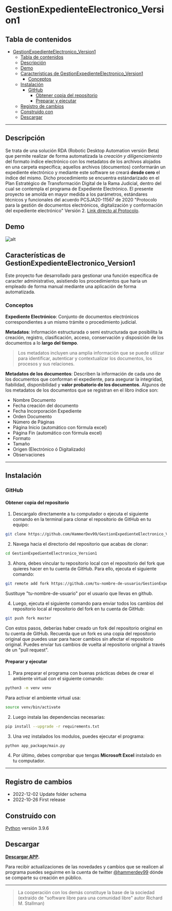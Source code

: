 # GestionExpedienteElectronico_Version1

## Tabla de contenidos

- [GestionExpedienteElectronico\_Version1](#gestionexpedienteelectronico_version1)
  - [Tabla de contenidos](#tabla-de-contenidos)
  - [Descripción](#descripción)
  - [Demo](#demo)
  - [Características de GestionExpedienteElectronico\_Version1](#características-de-gestionexpedienteelectronico_version1)
    - [Conceptos](#conceptos)
  - [Instalación](#instalación)
    - [GitHub](#github)
      - [Obtener copia del repositorio](#obtener-copia-del-repositorio)
      - [Preparar y ejecutar](#preparar-y-ejecutar)
  - [Registro de cambios](#registro-de-cambios)
  - [Construido con](#construido-con)
  - [Descargar](#descargar)

---

## Descripción

Se trata de una solución RDA (Robotic Desktop Automation versión Beta) que permite realizar de forma automatizada la *creación y diligenciamiento* del formato índice electrónico con los metadatos de los archivos alojados en una carpeta específica; aquellos archivos (documentos) conformarán un expediente electrónico y mediante este software se creará **desde cero** el índice del mismo. Dicho procedimiento se encuentra estándarizado en el Plan Estratégico de Transformación Digital de la Rama Judicial, dentro del cual se contempla el programa de Expediente Electrónico. El presente proyecto se amolda en mayor medida a los parámetros, estándares técnicos y funcionales del acuerdo PCSJA20-11567 de 2020 "Protocolo para la gestión de documentos electrónicos, digitalización y conformación del expediente electrónico" Versión 2. [Link directo al Protocolo](https://www.ramajudicial.gov.co/documents/3196516/46103054/Protocolo+para+la+gesti%C3%B3n+de+documentos+electronicos.pdf/cb0d98ef-2844-4570-b12a-5907d76bc1a3).

## Demo

![alt](app/assets/Demo.gif)

## Características de GestionExpedienteElectronico_Version1

Este proyecto fue desarrollado para gestionar una función específica de caracter administrativo, asistiendo los procedimientos que haría un empleado de forma manual mediante una aplicación de forma automatizada.

### Conceptos

**Expediente Electrónico**: Conjunto de documentos electrónicos correspondientes a un mismo trámite o procedimiento judicial.

**Metadatos**: Información estructurada o semi estructurada que posibilita la creación, registro, clasificación, acceso, conservación y disposición de los documentos a lo **largo del tiempo**.

> Los metadatos incluyen una amplia información que se puede utilizar para identificar, autenticar y contextualizar los documentos, los procesos y sus relaciones.

**Metadatos de los documentos**: Describen la información de cada uno de los documentos que conforman el expediente, para asegurar la integridad, fiabilidad, disponibilidad y **valor probatorio de los documentos**. Algunos de los metadatos de los documentos que se registran en el libro índice son:

- Nombre Documento
- Fecha creación del documento
- Fecha Incorporación Expediente
- Orden Documento
- Número de Páginas
- Página Inicio (automático con fórmula excel)
- Página Fin (automático con fórmula excel)
- Formato
- Tamaño
- Origen (Electrónico ó Digitalizado)
- Observaciones

---

## Instalación

### GitHub

#### Obtener copia del repositorio

1. Descargalo directamente a tu computador o ejecuta el siguiente comando en la terminal para clonar el repositorio de GitHub en tu equipo:
  
```BASH
git clone https://github.com/HammerDev99/GestionExpedienteElectronico_Version1.git
```
  
2. Navega hacia el directorio del repositorio que acabas de clonar:

```BASH
cd GestionExpedienteElectronico_Version1
```

3. Ahora, debes vincular tu repositorio local con el repositorio del fork que quieres hacer en tu cuenta de GitHub. Para ello, ejecuta el siguiente comando:

```BASH
git remote add fork https://github.com/tu-nombre-de-usuario/GestionExpedienteElectronico_Version1.git
```

Sustituye "tu-nombre-de-usuario" por el usuario que llevas en github.

4. Luego, ejecuta el siguiente comando para enviar todos los cambios del repositorio local al repositorio del fork en tu cuenta de GitHub:

```Bash
git push fork master
```

Con estos pasos, deberías haber creado un fork del repositorio original en tu cuenta de GitHub. Recuerda que un fork es una copia del repositorio original que puedes usar para hacer cambios sin afectar el repositorio original. Puedes enviar tus cambios de vuelta al repositorio original a través de un "pull request".

#### Preparar y ejecutar

1. Para preparar el programa con buenas prácticas debes de crear el ambiente virtual con el siguiente comando:

```BASH
python3 -m venv venv
```

  Para activar el ambiente virtual usa:

```BASH
source venv/bin/activate
```

2. Luego instala las dependencias necesarias:

```BASH
pip install --upgrade -r requirements.txt
```

3. Una vez instalados los modulos, puedes ejecutar el programa:

```BASH
python app_package/main.py
```

4. Por último, debes comprobar que tengas **Microsoft Excel** instalado en tu computador.

---

## Registro de cambios

- 2022-12-02 Update folder schema
- 2022-10-26 First release

## Construido con

[Python](https://www.python.org/) versión 3.9.6

## Descargar

**[Descargar APP](https://github.com/HammerDev99/GestionExpedienteElectronico_Version1/releases/tag/published).**

Para recibir actualizaciones de las novedades y cambios que se realicen al programa puedes seguirme en la cuenta de twitter [@hammerdev99](https://www.twitter.com/hammerdev99) dónde se comparte su creación en público.

---

> La cooperación con los demás constituye la base de la sociedad (extraído de "software libre para una comunidad libre" autor Richard M. Stallman)
